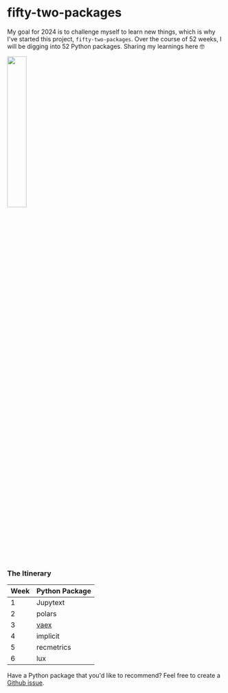 # fifty-two-packages

My goal for 2024 is to challenge myself to learn new things, which is why I've started this project, `fifty-two-packages`. Over the course of 52 weeks, I will be digging into 52 Python packages. Sharing my learnings here 🤓

<img src="https://github.com/topspinj/fifty-two-packages/assets/7951284/d57830bb-32d9-4a53-9dfc-172f85ff5387" width="30%">

### The Itinerary 

|Week|Python Package|
|-----|-------------|
|1    |Jupytext| 
|2    |polars  |   
|3    |[vaex](https://vaex.io/)|  
|4    |implicit|
|5    |recmetrics|
|6    |lux|


Have a Python package that you'd like to recommend? Feel free to create a [Github issue](https://github.com/topspinj/fifty-two-packages/issues/new).

